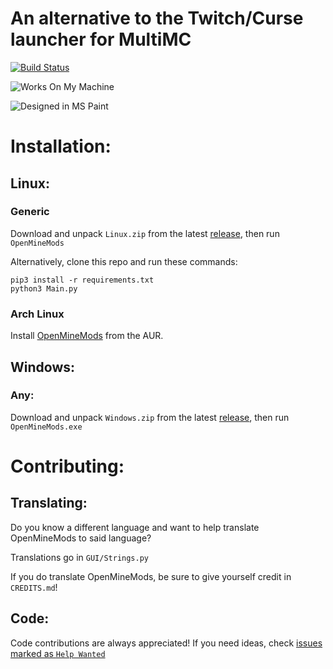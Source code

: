 # An alternative to the Twitch/Curse launcher for MultiMC

[![Build Status](https://travis-ci.org/OpenMineMods/OpenMineMods.svg?branch=ui-v2)](https://travis-ci.org/joonatoona/OpenMineMods)

![Works On My Machine](https://cdn.rawgit.com/nikku/works-on-my-machine/v0.2.0/badge.svg)

![Designed in MS Paint](https://forthebadge.com/images/badges/designed-in-ms-paint.svg)

# Installation:

## Linux:

### Generic

Download and unpack `Linux.zip` from the latest [release](https://github.com/OpenMineMods/releases), then run `OpenMineMods`

Alternatively, clone this repo and run these commands:

```
pip3 install -r requirements.txt
python3 Main.py
```

### Arch Linux

Install [OpenMineMods](https://aur.archlinux.org/packages/openminemods/) from the AUR.

## Windows:

### Any:

Download and unpack `Windows.zip` from the latest [release](https://github.com/OpenMineMods/releases), then run `OpenMineMods.exe`

# Contributing:

## Translating:

Do you know a different language and want to help translate OpenMineMods to said language?

Translations go in `GUI/Strings.py`

If you do translate OpenMineMods, be sure to give yourself credit in `CREDITS.md`!

## Code:

Code contributions are always appreciated! If you need ideas, check [issues marked as `Help Wanted`](https://github.com/joonatoona/OpenMineMods/issues?q=is%3Aissue+is%3Aopen+label%3A%22help+wanted%22)
